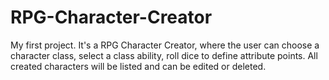# RPG-Character-Creator
My first project. It's a RPG Character Creator, where the user can choose a character class, select a class ability, roll dice to define attribute points. All created characters will be listed and can be edited or deleted.
